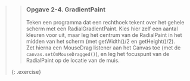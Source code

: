 >> ### Opgave 2-4. GradientPaint
>>
>> Teken een programma dat een rechthoek tekent over het gehele scherm met een RadialGradientPaint. Kies hier zelf een aantal kleuren voor uit, maar leg het centrum van de RadialPaint in het midden van het scherm (met getWidth()/2 en getHeight()/2). Zet hierna een MouseDrag listener aan het Canvas toe (met de `canvas.setOnMouseDragged()`), en leg het focuspunt van de RadialPaint op de locatie van de muis.
>>
>{: .exercise}